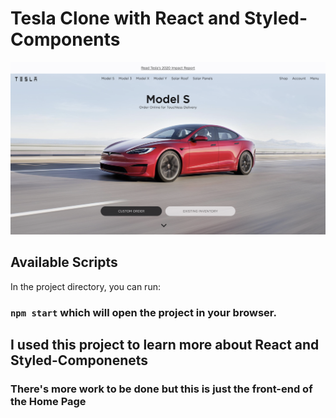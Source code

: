 # Tesla Clone with React and Styled-Components 

<img src="https://github.com/DavidDanso/Tesla-Clone/blob/master/tesla.png" width=950 />


## Available Scripts
In the project directory, you can run:

### `npm start` which will open the project in your browser.

## I used this project to learn more about React and Styled-Componenets

### There's more work to be done but this is just the front-end of the Home Page

